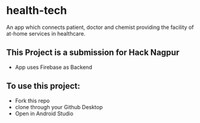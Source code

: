 # health-tech
An app which connects patient, doctor and chemist providing the facility of at-home services in healthcare. 

## This Project is a submission for Hack Nagpur
- App uses Firebase as Backend

## To use this project:
- Fork this repo
- clone through your Github Desktop
- Open in Android Studio
